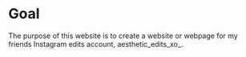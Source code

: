 # Goal
The purpose of this website is to create a website or webpage for my friends Instagram edits account, aesthetic_edits_xo_.